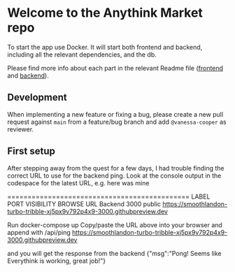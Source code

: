 # Welcome to the Anythink Market repo

To start the app use Docker. It will start both frontend and backend, including all the relevant dependencies, and the db.

Please find more info about each part in the relevant Readme file ([frontend](frontend/readme.md) and [backend](backend/README.md)).

## Development

When implementing a new feature or fixing a bug, please create a new pull request against `main` from a feature/bug branch and add `@vanessa-cooper` as reviewer.

## First setup

After stepping away from the quest for a few days, I had trouble finding the correct URL to use for the backend ping. Look at the console output in the codespace for the latest URL, e.g. here was mine

=============================================
LABEL     PORT   VISIBILITY  BROWSE URL
Backend   3000   public      https://smoothlandon-turbo-tribble-xj5px9v792p4x9-3000.githubpreview.dev

Run docker-compose up
Copy/paste the URL above into your browser and append with /api/ping
https://smoothlandon-turbo-tribble-xj5px9v792p4x9-3000.githubpreview.dev

and you will get the response from the backend
{"msg":"Pong! Seems like Everythink is working, great job!"}
